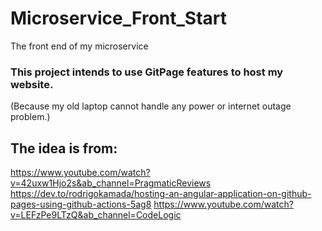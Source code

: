 # Microservice_Front_Start
The front end of my microservice

### This project intends to use GitPage features to host my website. 
(Because my old laptop cannot handle any power or internet outage problem.) 


## The idea is from:
https://www.youtube.com/watch?v=42uxw1Hjo2s&ab_channel=PragmaticReviews
https://dev.to/rodrigokamada/hosting-an-angular-application-on-github-pages-using-github-actions-5ag8
https://www.youtube.com/watch?v=LEFzPe9LTzQ&ab_channel=CodeLogic


